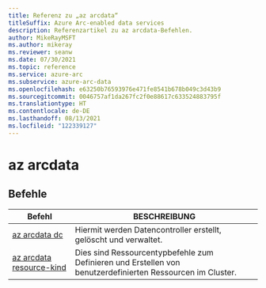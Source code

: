```yaml
---
title: Referenz zu „az arcdata“
titleSuffix: Azure Arc-enabled data services
description: Referenzartikel zu az arcdata-Befehlen.
author: MikeRayMSFT
ms.author: mikeray
ms.reviewer: seanw
ms.date: 07/30/2021
ms.topic: reference
ms.service: azure-arc
ms.subservice: azure-arc-data
ms.openlocfilehash: e63250b76593976e471fe8541b678b049c3d43b9
ms.sourcegitcommit: 0046757af1da267fc2f0e88617c633524883795f
ms.translationtype: HT
ms.contentlocale: de-DE
ms.lasthandoff: 08/13/2021
ms.locfileid: "122339127"
---
```

# <a name="az-arcdata"></a>az arcdata
## <a name="commands"></a>Befehle
| Befehl | BESCHREIBUNG|
| --- | --- |
[az arcdata dc](reference-az-arcdata-dc.md) | Hiermit werden Datencontroller erstellt, gelöscht und verwaltet.
[az arcdata resource-kind](reference-az-arcdata-resource-kind.md) | Dies sind Ressourcentypbefehle zum Definieren und Erstellen von benutzerdefinierten Ressourcen im Cluster.
